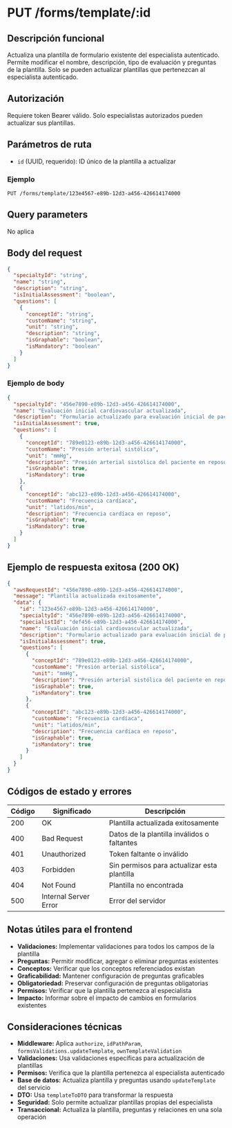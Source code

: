# PUT /forms/template/:id

## Descripción funcional

Actualiza una plantilla de formulario existente del especialista autenticado. Permite modificar el nombre, descripción, tipo de evaluación y preguntas de la plantilla. Solo se pueden actualizar plantillas que pertenezcan al especialista autenticado.

## Autorización

Requiere token Bearer válido. Solo especialistas autorizados pueden actualizar sus plantillas.

## Parámetros de ruta

- `id` (UUID, requerido): ID único de la plantilla a actualizar

### Ejemplo

```
PUT /forms/template/123e4567-e89b-12d3-a456-426614174000
```

## Query parameters

No aplica

## Body del request

```json
{
  "specialtyId": "string",
  "name": "string",
  "description": "string",
  "isInitialAssessment": "boolean",
  "questions": [
    {
      "conceptId": "string",
      "customName": "string",
      "unit": "string",
      "description": "string",
      "isGraphable": "boolean",
      "isMandatory": "boolean"
    }
  ]
}
```

### Ejemplo de body

```json
{
  "specialtyId": "456e7890-e89b-12d3-a456-426614174000",
  "name": "Evaluación inicial cardiovascular actualizada",
  "description": "Formulario actualizado para evaluación inicial de pacientes cardiovasculares",
  "isInitialAssessment": true,
  "questions": [
    {
      "conceptId": "789e0123-e89b-12d3-a456-426614174000",
      "customName": "Presión arterial sistólica",
      "unit": "mmHg",
      "description": "Presión arterial sistólica del paciente en reposo",
      "isGraphable": true,
      "isMandatory": true
    },
    {
      "conceptId": "abc123-e89b-12d3-a456-426614174000",
      "customName": "Frecuencia cardíaca",
      "unit": "latidos/min",
      "description": "Frecuencia cardíaca en reposo",
      "isGraphable": true,
      "isMandatory": true
    }
  ]
}
```

## Ejemplo de respuesta exitosa (200 OK)

```json
{
  "awsRequestId": "456e7890-e89b-12d3-a456-426614174000",
  "message": "Plantilla actualizada exitosamente",
  "data": {
    "id": "123e4567-e89b-12d3-a456-426614174000",
    "specialtyId": "456e7890-e89b-12d3-a456-426614174000",
    "specialistId": "def456-e89b-12d3-a456-426614174000",
    "name": "Evaluación inicial cardiovascular actualizada",
    "description": "Formulario actualizado para evaluación inicial de pacientes cardiovasculares",
    "isInitialAssessment": true,
    "questions": [
      {
        "conceptId": "789e0123-e89b-12d3-a456-426614174000",
        "customName": "Presión arterial sistólica",
        "unit": "mmHg",
        "description": "Presión arterial sistólica del paciente en reposo",
        "isGraphable": true,
        "isMandatory": true
      },
      {
        "conceptId": "abc123-e89b-12d3-a456-426614174000",
        "customName": "Frecuencia cardíaca",
        "unit": "latidos/min",
        "description": "Frecuencia cardíaca en reposo",
        "isGraphable": true,
        "isMandatory": true
      }
    ]
  }
}
```

## Códigos de estado y errores

| Código | Significado           | Descripción                                 |
| ------ | --------------------- | ------------------------------------------- |
| 200    | OK                    | Plantilla actualizada exitosamente          |
| 400    | Bad Request           | Datos de la plantilla inválidos o faltantes |
| 401    | Unauthorized          | Token faltante o inválido                   |
| 403    | Forbidden             | Sin permisos para actualizar esta plantilla |
| 404    | Not Found             | Plantilla no encontrada                     |
| 500    | Internal Server Error | Error del servidor                          |

## Notas útiles para el frontend

- **Validaciones:** Implementar validaciones para todos los campos de la plantilla
- **Preguntas:** Permitir modificar, agregar o eliminar preguntas existentes
- **Conceptos:** Verificar que los conceptos referenciados existan
- **Graficabilidad:** Mantener configuración de preguntas graficables
- **Obligatoriedad:** Preservar configuración de preguntas obligatorias
- **Permisos:** Verificar que la plantilla pertenezca al especialista
- **Impacto:** Informar sobre el impacto de cambios en formularios existentes

## Consideraciones técnicas

- **Middleware:** Aplica `authorize`, `idPathParam`, `formsValidations.updateTemplate`, `ownTemplateValidation`
- **Validaciones:** Usa validaciones específicas para actualización de plantillas
- **Permisos:** Verifica que la plantilla pertenezca al especialista autenticado
- **Base de datos:** Actualiza plantilla y preguntas usando `updateTemplate` del servicio
- **DTO:** Usa `templateToDTO` para transformar la respuesta
- **Seguridad:** Solo permite actualizar plantillas propias del especialista
- **Transaccional:** Actualiza la plantilla, preguntas y relaciones en una sola operación
